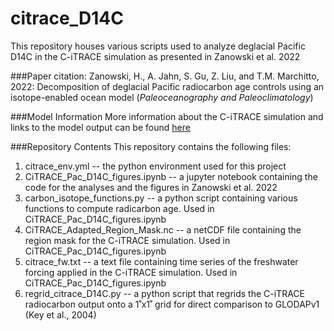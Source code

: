# citrace_D14C
This repository houses various scripts used to analyze deglacial Pacific D14C in the C-iTRACE simulation as presented in Zanowski et al. 2022

###Paper citation:
Zanowski, H., A. Jahn, S. Gu, Z. Liu, and T.M. Marchitto, 2022: Decomposition of deglacial Pacific radiocarbon age controls using an isotope-enabled ocean model (_Paleoceanography and Paleoclimatology_)

###Model Information
More information about the C-iTRACE simulation and links to the model output can be found [here](https://sites.google.com/colorado.edu/citrace/home)

###Repository Contents
This repository contains the following files:
1. citrace_env.yml -- the python environment used for this project
2. CiTRACE_Pac_D14C_figures.ipynb -- a jupyter notebook containing the code for the analyses and the figures in Zanowski et al. 2022
3. carbon_isotope_functions.py -- a python script containing various functions to compute radicarbon age. Used in CiTRACE_Pac_D14C_figures.ipynb
4. CiTRACE_Adapted_Region_Mask.nc -- a netCDF file containing the region mask for the C-iTRACE simulation. Used in CiTRACE_Pac_D14C_figures.ipynb
5. citrace_fw.txt -- a text file containing time series of the freshwater forcing applied in the C-iTRACE simulation. Used in CiTRACE_Pac_D14C_figures.ipynb
6. regrid_citrace_D14C.py -- a python script that regrids the C-iTRACE radiocarbon output onto a 1˚x1˚ grid for direct comparison to GLODAPv1 (Key et al., 2004)
